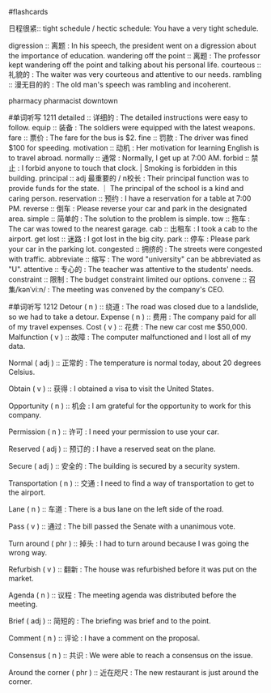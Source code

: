 #flashcards 

日程很紧:: tight schedule / hectic schedule: You have a very tight schedule. <!--SR:!2023-12-12-10-41,1,230-->

digression :: 离题 : In his speech, the president went on a digression about the importance of education. 
wandering off the point :: 离题 : The professor kept wandering off the point and talking about his personal life. <!--SR:!2023-12-12-10-40,1,230-->
courteous :: 礼貌的 : The waiter was very courteous and attentive to our needs. <!--SR:!2023-12-12-10-45,1,230-->
rambling :: 漫无目的的 : The old man's speech was rambling and incoherent. <!--SR:!2023-12-12-10-43,1,230-->

pharmacy
pharmacist
downtown

#单词听写 1211
detailed :: 详细的 : The detailed instructions were easy to follow. <!--SR:!2023-12-13-22-42,2.5,250-->
equip :: 装备 : The soldiers were equipped with the latest weapons. <!--SR:!2023-12-12-10-40,1,230-->
fare :: 票价 : The fare for the bus is $2. <!--SR:!2023-12-13-22-45,2.5,250-->
fine :: 罚款 : The driver was fined $100 for speeding. <!--SR:!2023-12-12-10-39,1,230-->
motivation :: 动机 : Her motivation for learning English is to travel abroad. <!--SR:!2023-12-13-22-39,2.5,250-->
normally :: 通常 : Normally, I get up at 7:00 AM. <!--SR:!2023-12-13-22-44,2.5,250-->
forbid :: 禁止 : I forbid anyone to touch that clock. | Smoking is forbidden in this building. <!--SR:!2023-12-12-10-45,1,230-->
principal :: adj 最重要的 / n校长 : Their principal function was to provide funds for the state.  ｜  The principal of the school is a kind and caring person. <!--SR:!2023-12-12-10-42,1,230-->
reservation :: 预约 : I have a reservation for a table at 7:00 PM. <!--SR:!2023-12-13-22-46,2.5,250-->
reverse :: 倒车 : Please reverse your car and park in the designated area. <!--SR:!2023-12-12-10-41,1,230-->
simple :: 简单的 : The solution to the problem is simple. <!--SR:!2023-12-12-10-43,1,230-->
tow :: 拖车 : The car was towed to the nearest garage. <!--SR:!2023-12-12-10-39,1,230-->
cab :: 出租车 : I took a cab to the airport. <!--SR:!2023-12-13-22-40,2.5,250-->
get lost :: 迷路 : I got lost in the big city. <!--SR:!2023-12-13-22-43,2.5,250-->
park :: 停车 : Please park your car in the parking lot. <!--SR:!2023-12-12-10-46,1,230-->
congested :: 拥挤的 : The streets were congested with traffic. <!--SR:!2023-12-12-10-42,1,230-->
abbreviate :: 缩写 : The word "university" can be abbreviated as "U". <!--SR:!2023-12-12-10-40,1,230-->
attentive :: 专心的 : The teacher was attentive to the students' needs. <!--SR:!2023-12-12-10-42,1,230-->
constraint :: 限制 : The budget constraint limited our options. <!--SR:!2023-12-13-22-39,2.5,250-->
convene :: 召集/kənˈviːn/ : The meeting was convened by the company's CEO. <!--SR:!2023-12-12-10-44,1,230-->


#单词听写 1212
Detour ( n ) :: 绕道 : The road was closed due to a landslide, so we had to take a detour.
Expense ( n ) :: 费用 : The company paid for all of my travel expenses.
Cost ( v ) :: 花费 : The new car cost me $50,000.
Malfunction ( v ) :: 故障 : The computer malfunctioned and I lost all of my data.

Normal ( adj ) :: 正常的 : The temperature is normal today, about 20 degrees Celsius.

Obtain ( v ) :: 获得 : I obtained a visa to visit the United States.

Opportunity ( n ) :: 机会 : I am grateful for the opportunity to work for this company.

Permission ( n ) :: 许可 : I need your permission to use your car.

Reserved ( adj ) :: 预订的 : I have a reserved seat on the plane.

Secure ( adj ) :: 安全的 : The building is secured by a security system.

Transportation ( n ) :: 交通 : I need to find a way of transportation to get to the airport.

Lane ( n ) :: 车道 : There is a bus lane on the left side of the road.

Pass ( v ) :: 通过 : The bill passed the Senate with a unanimous vote.

Turn around ( phr ) :: 掉头 : I had to turn around because I was going the wrong way.

Refurbish ( v ) :: 翻新 : The house was refurbished before it was put on the market.

Agenda ( n ) :: 议程 : The meeting agenda was distributed before the meeting.

Brief ( adj ) :: 简短的 : The briefing was brief and to the point.

Comment ( n ) :: 评论 : I have a comment on the proposal.

Consensus ( n ) :: 共识 : We were able to reach a consensus on the issue.

Around the corner ( phr ) :: 近在咫尺 : The new restaurant is just around the corner.